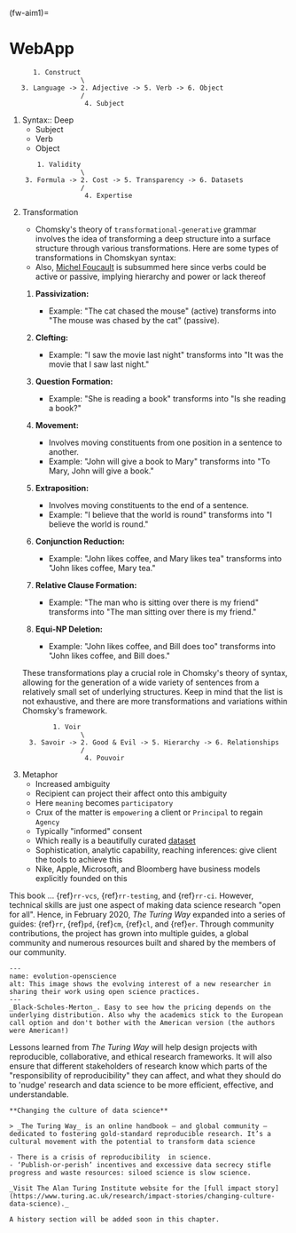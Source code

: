 (fw-aim1)=
# WebApp

```
      1. Construct
                  \
   3. Language -> 2. Adjective -> 5. Verb -> 6. Object
                  /
                   4. Subject
```


1. Syntax:: Deep
   - Subject
   - Verb
   - Object

```
       1. Validity
                  \
    3. Formula -> 2. Cost -> 5. Transparency -> 6. Datasets
                  /
                   4. Expertise
```

2. Transformation
     
   - Chomsky's theory of `transformational-generative` grammar involves the idea of transforming a deep structure into a surface structure through various transformations. Here are some types of transformations in Chomskyan syntax:
   - Also, [Michel Foucault](https://chomsky.info/1971xxxx/) is subsummed here since verbs could be active or passive, implying hierarchy and power or lack thereof

   1. **Passivization:**
      - Example: "The cat chased the mouse" (active) transforms into "The mouse was chased by the cat" (passive).

   2. **Clefting:**
      - Example: "I saw the movie last night" transforms into "It was the movie that I saw last night."

   3. **Question Formation:**
      - Example: "She is reading a book" transforms into "Is she reading a book?"

   4. **Movement:**
      - Involves moving constituents from one position in a sentence to another.
      - Example: "John will give a book to Mary" transforms into "To Mary, John will give a book."

   5. **Extraposition:**
      - Involves moving constituents to the end of a sentence.
      - Example: "I believe that the world is round" transforms into "I believe the world is round."

   6. **Conjunction Reduction:**
      - Example: "John likes coffee, and Mary likes tea" transforms into "John likes coffee, Mary tea."

   7. **Relative Clause Formation:**
      - Example: "The man who is sitting over there is my friend" transforms into "The man sitting over there is my friend."

   8. **Equi-NP Deletion:**
      - Example: "John likes coffee, and Bill does too" transforms into "John likes coffee, and Bill does."

   These transformations play a crucial role in Chomsky's theory of syntax, allowing for the generation of a wide variety of sentences from a relatively small set of underlying structures. Keep in mind that the list is not exhaustive, and there are more transformations and variations within Chomsky's framework.
   
```
           1. Voir
                  \
     3. Savoir -> 2. Good & Evil -> 5. Hierarchy -> 6. Relationships
                  /
                   4. Pouvoir
```

3. Metaphor
   - Increased ambiguity
   - Recipient can project their affect onto this ambiguity
   - Here `meaning` becomes `participatory`
   - Crux of the matter is `empowering` a client or `Principal` to regain `Agency`
   - Typically "informed" consent
   - Which really is a beautifully curated [dataset](https://github.com/abikesa/datasets)
   - Sophistication, analytic capability, reaching inferences: give client the tools to achieve this
   - Nike, Apple, Microsoft, and Bloomberg have business models explicitly founded on this
  



This book ... {ref}`rr-vcs`, {ref}`rr-testing`, and {ref}`rr-ci`.
However, technical skills are just one aspect of making data science research "open for all".
Hence, in February 2020, _The Turing Way_ expanded into a series of guides: {ref}`rr`, {ref}`pd`, {ref}`cm`, {ref}`cl`, and {ref}`er`.
Through community contributions, the project has grown into multiple guides, a global community and numerous resources built and shared by the members of our community.

```{figure} https://media.licdn.com/dms/image/C5112AQF-_ei9ONe76g/article-cover_image-shrink_720_1280/0/1531066443929?e=2147483647&v=beta&t=mYThyJQOXaRkYaJfAsKu406B0ZqoBlBrCvWaG-2hiGY
---
name: evolution-openscience
alt: This image shows the evolving interest of a new researcher in sharing their work using open science practices.
---
_Black-Scholes-Merton_. Easy to see how the pricing depends on the underlying distribution. Also why the academics stick to the European call option and don't bother with the American version (the authors were American!)
```

Lessons learned from _The Turing Way_ will help design projects with reproducible, collaborative, and ethical research frameworks.
It will also ensure that different stakeholders of research know which parts of the "responsibility of reproducibility" they can affect, and what they should do to 'nudge' research and data science to be more efficient, effective, and understandable.

```{admonition} Highlights from the First Impact Story from 2019
**Changing the culture of data science**

> _The Turing Way_ is an online handbook – and global community – dedicated to fostering gold-standard reproducible research. It’s a cultural movement with the potential to transform data science

- There is a crisis of reproducibility  in science. 
- ‘Publish-or-perish’ incentives and excessive data secrecy stifle progress and waste resources: siloed science is slow science. 

_Visit The Alan Turing Institute website for the [full impact story](https://www.turing.ac.uk/research/impact-stories/changing-culture-data-science)._
```



```{Note}
A history section will be added soon in this chapter.
```
